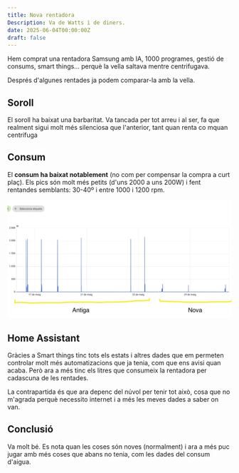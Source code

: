 ```yaml
---
title: Nova rentadora
Description: Va de Watts i de diners.
date: 2025-06-04T00:00:00Z
draft: false
---
```

Hem comprat una rentadora Samsung amb IA, 1000 programes, gestió de consums, smart things... perquè la vella saltava mentre centrifugava.

Després d'algunes rentades ja podem comparar-la amb la vella.

## Soroll

El soroll ha baixat una barbaritat. Va tancada per tot arreu i al ser, fa que realment sigui molt més silenciosa que l'anterior, tant quan renta co mquan centrifuga

## Consum

El **consum ha baixat notablement** (no com per compensar la compra a curt plaç). Els pics són molt més petits (d'uns 2000 a uns 200W) i fent rentandes semblants: 30-40º i entre 1000 i 1200 rpm.


<img src="watts-rentadora.webp" alt="Sensors disponibles" />

## Home Assistant

Gràcies a Smart things tinc tots els estats i altres dades que em permeten controlar molt més automatizacions que ja tenia, com que ens avisi quan acaba. Però ara a més tinc els litres que consumeix la rentadora per cadascuna de les rentades.

La contrapartida és que ara depenc del núvol per tenir tot això, cosa que no m'agrada perquè necessito internet i a més les meves dades a saber on van.

## Conclusió

Va molt bé. Es nota quan les coses són noves (normalment) i ara a més puc jugar amb més coses que abans no tenia, com les dades del consum d'aigua.
